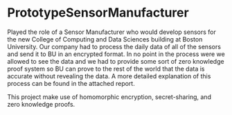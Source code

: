 # PrototypeSensorManufacturer

Played the role of a Sensor Manufacturer who would develop sensors for the new College of Computing and Data Sciences building at Boston University. Our company had to process the daily data of all of the sensors and send it to BU in an encrypted format. In no point in the process were we allowed to see the data and we had to provide some sort of zero knowledge proof system so BU can prove to the rest of the world that the data is accurate without revealing the data. A more detailed explanation of this process can be found in the attached report.

This project make use of homomorphic encryption, secret-sharing, and zero knowledge proofs.
